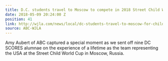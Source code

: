 ```yaml
---
title: D.C. students travel to Moscow to compete in 2018 Street Child World Cup
date: 2018-05-09 20:24:00 Z
position: 41
link: http://wjla.com/news/local/dc-students-travel-to-moscow-for-child-world-cup
source: ABC-WJLA
---
```


Amy Aubert of ABC captured a special moment as we sent off nine DC SCORES alumnae on the experience of a lifetime as the team representing the USA at the Street Child World Cup in Moscow, Russia. 